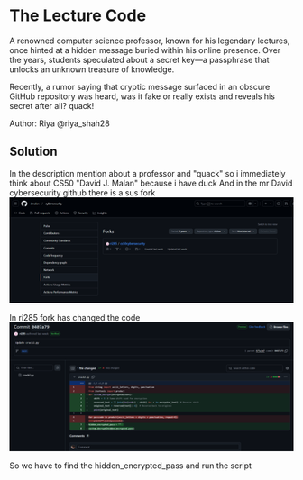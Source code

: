 # The Lecture Code
A renowned computer science professor, known for his legendary lectures, once hinted at a hidden message buried within his online presence. Over the years, students speculated about a secret key—a passphrase that unlocks an unknown treasure of knowledge.

Recently, a rumor saying that cryptic message surfaced in an obscure GitHub repository was heard, was it fake or really exists and reveals his secret after all? quack!

Author: Riya @riya_shah28

## Solution 
In the description mention about a professor and "quack" so i immediately think about CS50 "David J. Malan" because i have duck
And in the mr David cybersecurity github there is a sus fork
![alt text](image0.png)

In ri285 fork has changed the code 
![alt text](image.png)

So we have to find the hidden_encrypted_pass and run the script

